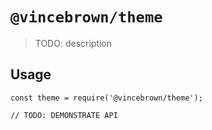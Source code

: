 # `@vincebrown/theme`

> TODO: description

## Usage

```
const theme = require('@vincebrown/theme');

// TODO: DEMONSTRATE API
```
